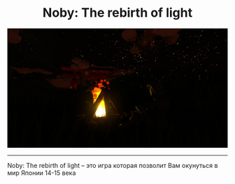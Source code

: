 <h1 align="center">Noby: The rebirth of light</h1>
<p align="center"><img src="Screenshots/screen7.PNG"></p>

---

Noby: The rebirth of light – это игра которая позволит Вам окунуться в мир Японии 14-15 века
